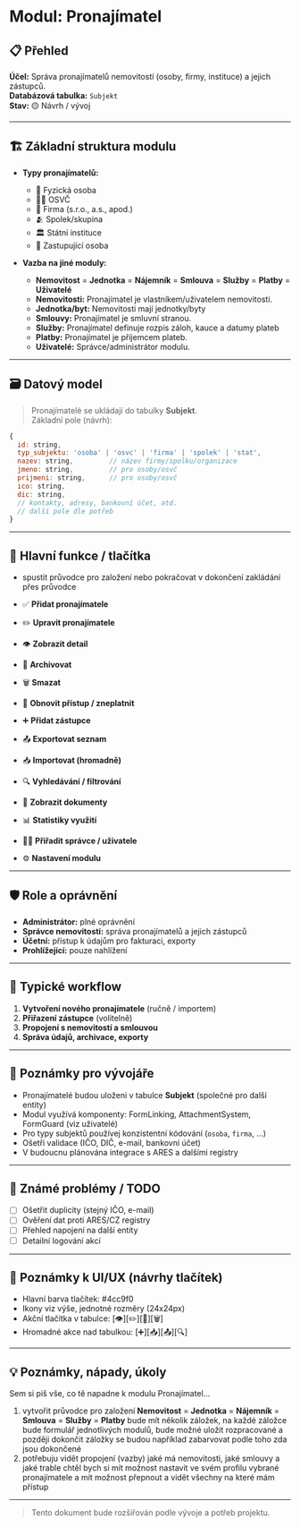 # Modul: Pronajímatel

## 📋 Přehled
**Účel:** Správa pronajímatelů nemovitostí (osoby, firmy, instituce) a jejich zástupců.  
**Databázová tabulka:** `Subjekt`  
**Stav:** 🟡 Návrh / vývoj

---

## 🏗️ Základní struktura modulu

- **Typy pronajímatelů:**  
  - 👤 Fyzická osoba
  - 🧑‍💼 OSVČ
  - 🏢 Firma (s.r.o., a.s., apod.)
  - 🫂 Spolek/skupina
  - 🏛️ Státní instituce
  - 🤝 Zastupující osoba

- **Vazba na jiné moduly:**
  - **Nemovitost** = **Jednotka** = **Nájemník** = **Smlouva** = **Služby** = **Platby** = **Uživatelé**
  - **Nemovitosti:** Pronajímatel je vlastníkem/uživatelem nemovitosti.
  - **Jednotka/byt:** Nemovitosti mají jednotky/byty
  - **Smlouvy:** Pronajímatel je smluvní stranou.
  - **Služby:** Pronajímatel definuje rozpis záloh, kauce a datumy plateb 
  - **Platby:** Pronajímatel je příjemcem plateb.
  - **Uživatelé:** Správce/administrátor modulu.

---

## 🗃️ Datový model
> Pronajímatelé se ukládají do tabulky **Subjekt**.  
Základní pole (návrh):

```javascript
{
  id: string,
  typ_subjektu: 'osoba' | 'osvc' | 'firma' | 'spolek' | 'stat',
  nazev: string,         // název firmy/spolku/organizace
  jmeno: string,         // pro osoby/osvč
  prijmeni: string,      // pro osoby/osvč
  ico: string,
  dic: string,
  // kontakty, adresy, bankovní účet, atd.
  // další pole dle potřeb
}
```

---

## 🔘 Hlavní funkce / tlačítka

- spustit průvodce pro založení nebo pokračovat v dokončení zakládání přes průvodce

- ✅ **Přidat pronajímatele**
- ✏️ **Upravit pronajímatele**
- 👁️ **Zobrazit detail**
- 📁 **Archivovat**
- 🗑️ **Smazat**
- 🔁 **Obnovit přístup / zneplatnit**
- ➕ **Přidat zástupce**
- 📤 **Exportovat seznam**
- 📥 **Importovat (hromadně)**
- 🔍 **Vyhledávání / filtrování**
- 📑 **Zobrazit dokumenty**
- 📊 **Statistiky využití**
- 🧑‍💼 **Přiřadit správce / uživatele**
- ⚙️ **Nastavení modulu**

---

## 🛡️ Role a oprávnění

- **Administrátor:** plné oprávnění
- **Správce nemovitostí:** správa pronajímatelů a jejich zástupců
- **Účetní:** přístup k údajům pro fakturaci, exporty
- **Prohlížející:** pouze nahlížení

---

## 🔄 Typické workflow

1. **Vytvoření nového pronajímatele** (ručně / importem)
2. **Přiřazení zástupce** (volitelně)
3. **Propojení s nemovitostí a smlouvou**
4. **Správa údajů, archivace, exporty**

---

## 📝 Poznámky pro vývojáře

- Pronajímatelé budou uloženi v tabulce **Subjekt** (společné pro další entity)
- Modul využívá komponenty: FormLinking, AttachmentSystem, FormGuard (viz uživatelé)
- Pro typy subjektů používej konzistentní kódování (`osoba`, `firma`, ...)
- Ošetři validace (IČO, DIČ, e-mail, bankovní účet)
- V budoucnu plánována integrace s ARES a dalšími registry

---

## 🐛 Známé problémy / TODO

- [ ] Ošetřit duplicity (stejný IČO, e-mail)
- [ ] Ověření dat proti ARES/CZ registry
- [ ] Přehled napojení na další entity
- [ ] Detailní logování akcí

---

## 🎨 Poznámky k UI/UX (návrhy tlačítek)

- Hlavní barva tlačítek: #4cc9f0  
- Ikony viz výše, jednotné rozměry (24x24px)
- Akční tlačítka v tabulce: [👁️][✏️][📁][🗑️]
- Hromadné akce nad tabulkou: [➕][📥][📤][🔍]

---

## 💡 Poznámky, nápady, úkoly

Sem si piš vše, co tě napadne k modulu Pronajímatel...
1. vytvořit průvodce pro založení **Nemovitost** = **Jednotka** = **Nájemník** = **Smlouva** = **Služby** = **Platby**
  bude mít několik záložek, na každé záložce bude formulář jednotlivých modulů, bude možné uložit rozpracované a později dokončit
  záložky se budou například zabarvovat podle toho zda jsou dokončené
2. potřebuju vidět propojení (vazby) jaké má nemovitosti, jaké smlouvy a jaké trable
  chtěl bych si mít možnost nastavit ve svém profilu vybrané pronajímatele a mít možnost přepnout a vidět všechny na které mám přístup

---

> Tento dokument bude rozšiřován podle vývoje a potřeb projektu.
